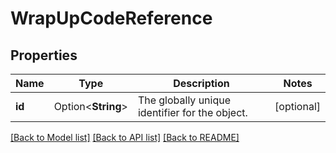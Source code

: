 # WrapUpCodeReference

## Properties

Name | Type | Description | Notes
------------ | ------------- | ------------- | -------------
**id** | Option<**String**> | The globally unique identifier for the object. | [optional]

[[Back to Model list]](../README.md#documentation-for-models) [[Back to API list]](../README.md#documentation-for-api-endpoints) [[Back to README]](../README.md)


